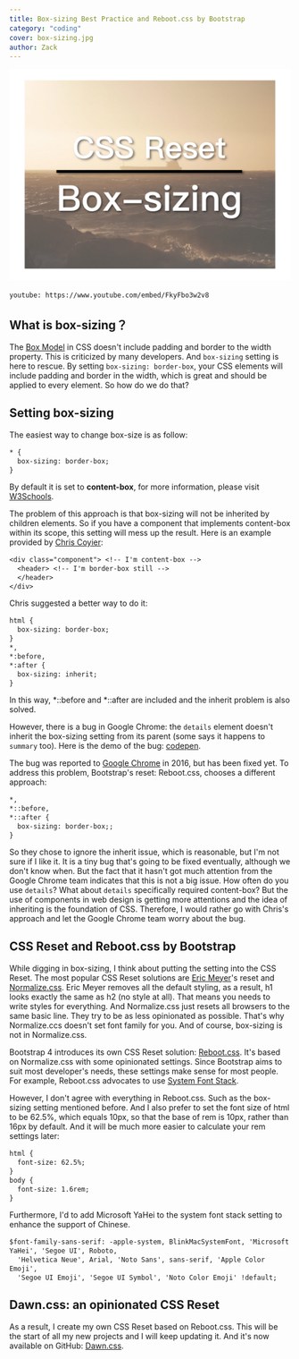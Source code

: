 ```yaml
---
title: Box-sizing Best Practice and Reboot.css by Bootstrap
category: "coding"
cover: box-sizing.jpg
author: Zack
---
```


![Box-sizing and Reboot.css](box-sizing.jpg)

`youtube: https://www.youtube.com/embed/FkyFbo3w2v8`

## What is box-sizing？

The [Box Model](https://www.w3schools.com/css/css_boxmodel.asp) in CSS doesn't include padding and border to the width property. This is criticized by many developers. And `box-sizing` setting is here to rescue. By setting `box-sizing: border-box`, your CSS elements will include padding and border in the width, which is great and should be applied to every element. So how do we do that?

## Setting box-sizing

The easiest way to change box-size is as follow:

```
* {
  box-sizing: border-box;
}
```

By default it is set to **content-box**, for more information, please visit [W3Schools](https://www.w3schools.com/cssref/css3_pr_box-sizing.asp).

The problem of this approach is that box-sizing will not be inherited by children elements. So if you have a component that implements content-box within its scope, this setting will mess up the result. Here is an example provided by [Chris Coyier](https://css-tricks.com/inheriting-box-sizing-probably-slightly-better-best-practice/):

```
<div class="component"> <!-- I'm content-box -->
  <header> <!-- I'm border-box still -->
  </header>
</div>
```

Chris suggested a better way to do it:

```
html {
  box-sizing: border-box;
}
*,
*:before,
*:after {
  box-sizing: inherit;
}
```

In this way, *::before and *::after are included and the inherit problem is also solved.

However, there is a bug in Google Chrome: the `details` element doesn't inherit the box-sizing setting from its parent (some says it happens to `summary` too). Here is the demo of the bug: [codepen](https://codepen.io/andrewbelcher/pen/mwWZEM).

The bug was reported to [Google Chrome](https://bugs.chromium.org/p/chromium/issues/detail?id=589475) in 2016, but has been fixed yet. To address this problem, Bootstrap's reset: Reboot.css, chooses a different approach:

```
*,
*::before,
*::after {
  box-sizing: border-box;;
}
```

So they chose to ignore the inherit issue, which is reasonable, but I'm not sure if I like it. It is a tiny bug that's going to be fixed eventually, although we don't know when. But the fact that it hasn't got much attention from the Google Chrome team indicates that this is not a big issue. How often do you use `details`? What about `details` specifically required content-box? But the use of components in web design is getting more attentions and the idea of inheriting is the foundation of CSS. Therefore, I would rather go with Chris's approach and let the Google Chrome team worry about the bug.

## CSS Reset and Reboot.css by Bootstrap

While digging in box-sizing, I think about putting the setting into the CSS Reset. The most popular CSS Reset solutions are [Eric Meyer](https://meyerweb.com/eric/tools/css/reset/)'s reset and [Normalize.css](https://necolas.github.io/normalize.css/). Eric Meyer removes all the default styling, as a result, h1 looks exactly the same as h2 (no style at all). That means you needs to write styles for everything. And Normalize.css just resets all browsers to the same basic line. They try to be as less opinionated as possible. That's why Normalize.ccs doesn't set font family for you. And of course, box-sizing is not in Normalize.css.

Bootstrap 4 introduces its own CSS Reset solution: [Reboot.css](https://getbootstrap.com/docs/4.0/content/reboot/). It's based on Normalize.css with some opinionated settings. Since Bootstrap aims to suit most developer's needs, these settings make sense for most people. For example, Reboot.css advocates to use [System Font Stack](https://bitsofco.de/the-new-system-font-stack/).

However, I don't agree with everything in Reboot.css. Such as the box-sizing setting mentioned before. And I also prefer to set the font size of html to be 62.5%, which equals 10px, so that the base of rem is 10px, rather than 16px by default. And it will be much more easier to calculate your rem settings later:

```
html {
  font-size: 62.5%;
}
body {
  font-size: 1.6rem;
}
```

Furthermore, I'd to add Microsoft YaHei to the system font stack setting to enhance the support of Chinese.

```
$font-family-sans-serif: -apple-system, BlinkMacSystemFont, 'Microsoft YaHei', 'Segoe UI', Roboto,
  'Helvetica Neue', Arial, 'Noto Sans', sans-serif, 'Apple Color Emoji',
  'Segoe UI Emoji', 'Segoe UI Symbol', 'Noto Color Emoji' !default;
```

## Dawn.css: an opinionated CSS Reset

As a result, I create my own CSS Reset based on Reboot.css. This will be the start of all my new projects and I will keep updating it. And it's now available on GitHub: [Dawn.css](https://github.com/ZacharyChim/dawn.css).